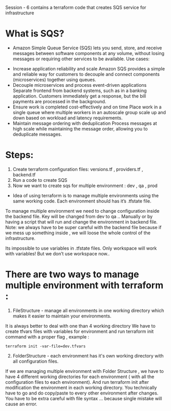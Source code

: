 Session - 6 contains a terraform code that  creates  SQS service for infrastructure
# What is SQS? 
 - Amazon Simple Queue Service (SQS) lets you send, store, and receive messages between software components at any volume, without losing messages or requiring other services to be available.
Use cases: 
* Increase application reliability and scale
Amazon SQS provides a simple and reliable way for customers to decouple and connect components (microservices) together using queues.
* Decouple microservices and process event-driven applications
Separate frontend from backend systems, such as in a banking application. Customers immediately get a response, but the bill payments are processed in the background.
* Ensure work is completed cost-effectively and on time
Place work in a single queue where multiple workers in an autoscale group scale up and down based on workload and latency requirements.
* Maintain message ordering with deduplication
Process messages at high scale while maintaining the message order, allowing you to deduplicate messages.

# Steps:
1. Create terraform configuration  files: versions.tf , providers.tf , backend.tf
2. Run a code to create SQS
3. Now we want to create sqs for multiple environment : dev , qa , prod 

* Idea of using terraform is to manage multiple environments using the same working code.
Each environment should has it’s .tfstate file. 

To manage multiple environment we need to change configuration inside the backend file. Key will be changed from dev to qa .. Manually or by having a script that will run and change the environment in backend file.
Note: we always have to be super careful with the backend file because if we mess up something inside , we will loose the whole control of the infrastructure.

Its impossible to use variables in .tfstate files. Only workspace will work with variables!
But we don’t use workspace now.. 

# There are two ways to manage multiple environment with terraform :
1. FileStructure - manage all environments in one working directory which  makes it easier to maintain your environments.

It is always better to deal with one than 4 working directory
We have to create tfvars files with variables for environment and run terraform init command with a proper flag , example : 
```
terraform init -var-file=dev.tfvars
```
2. FolderStructure - each environment has it's own working directory with all configuration files.

If we are managing multiple environment with Folder Structure , we have to have 4 different working directories for each environment ( with all the configuration files to each environment). 
And run terraform init after modification the environment in each working directory. You technically have to go and do copy/paste to every other environment after changes. 
You have to be extra careful with file syntax … because single mistake will cause an error.
